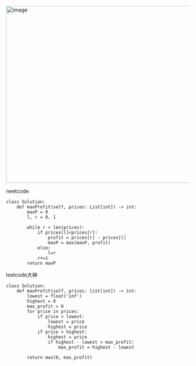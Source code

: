 <img width="918" height="484" alt="image" src="https://github.com/user-attachments/assets/3c397606-d288-48f7-88e5-6884595c64be" />

neetcode
```
class Solution:
    def maxProfit(self, prices: List[int]) -> int:
        maxP = 0
        l, r = 0, 1
    
        while r < len(prices):
            if prices[l]<prices[r]:
                profit = prices[r] - prices[l]
                maxP = max(maxP, profit)
            else:
                l=r
            r+=1
        return maxP
```

leetcode大神
```
class Solution:
    def maxProfit(self, prices: list[int]) -> int:
        lowest = float('inf')
        highest = 0
        max_profit = 0
        for price in prices:
            if price < lowest:
                lowest = price
                highest = price
            if price > highest:
                highest = price
                if highest - lowest > max_profit:
                    max_profit = highest - lowest
        
        return max(0, max_profit)
```

